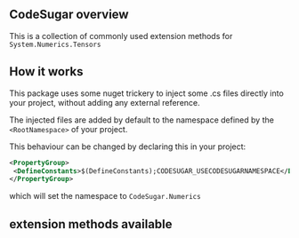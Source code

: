 
## CodeSugar overview

This is a collection of commonly used extension methods for `System.Numerics.Tensors`

## How it works

This package uses some nuget trickery to inject some .cs files directly into your project, without adding any external reference.

The injected files are added by default to the namespace defined by the `<RootNamespace>` of your project.

This behaviour can be changed by declaring this in your project:

```xml
<PropertyGroup>
 <DefineConstants>$(DefineConstants);CODESUGAR_USECODESUGARNAMESPACE</DefineConstants>
</PropertyGroup>
```

which will set the namespace to `CodeSugar.Numerics`

## extension methods available


	

